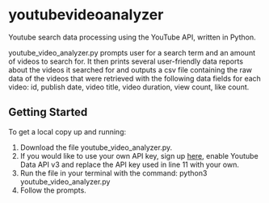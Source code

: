 # youtubevideoanalyzer
Youtube search data processing using the YouTube API, written in Python.

youtube_video_analyzer.py prompts user for a search term and an amount of videos to search for. 
It then prints several user-friendly data reports about the videos it searched for and outputs a csv file containing the raw data of the videos that were retrieved with the following data fields for each video: id, publish date, video title, video duration, view count, like count.

## Getting Started

To get a local copy up and running:

1. Download the file youtube_video_analyzer.py.
2. If you would like to use your own API key, sign up [here](https://developers.google.com), enable Youtube Data API v3 and replace the API key used in line 11 with your own.
3. Run the file in your terminal with the command: python3 youtube_video_analyzer.py
4. Follow the prompts.
